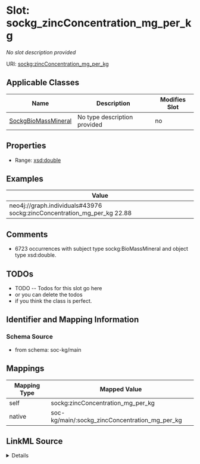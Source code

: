 

# Slot: sockg_zincConcentration_mg_per_kg


_No slot description provided_





URI: [sockg:zincConcentration_mg_per_kg](http://www.semanticweb.org/sockg/ontologies/2024/0/soil-carbon-ontology/zincConcentration_mg_per_kg)



<!-- no inheritance hierarchy -->





## Applicable Classes

| Name | Description | Modifies Slot |
| --- | --- | --- |
| [SockgBioMassMineral](../classes/SockgBioMassMineral.md) | No type description provided |  no  |







## Properties

* Range: [xsd:double](http://www.w3.org/2001/XMLSchema#double)






## Examples

| Value |
| --- |
| neo4j://graph.individuals#43976 sockg:zincConcentration_mg_per_kg 22.88 |

## Comments

* 6723 occurrences with subject type sockg:BioMassMineral and object type xsd:double.

## TODOs

* TODO -- Todos for this slot go here
* or you can delete the todos
* if you think the class is perfect.

## Identifier and Mapping Information







### Schema Source


* from schema: soc-kg/main




## Mappings

| Mapping Type | Mapped Value |
| ---  | ---  |
| self | sockg:zincConcentration_mg_per_kg |
| native | soc-kg/main/:sockg_zincConcentration_mg_per_kg |




## LinkML Source

<details>
```yaml
name: sockg_zincConcentration_mg_per_kg
description: No slot description provided
todos:
- TODO -- Todos for this slot go here
- or you can delete the todos
- if you think the class is perfect.
comments:
- 6723 occurrences with subject type sockg:BioMassMineral and object type xsd:double.
examples:
- value: neo4j://graph.individuals#43976 sockg:zincConcentration_mg_per_kg 22.88
from_schema: soc-kg/main
rank: 1000
slot_uri: sockg:zincConcentration_mg_per_kg
alias: sockg_zincConcentration_mg_per_kg
domain_of:
- sockg_BioMassMineral
range: double

```
</details>
